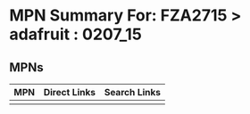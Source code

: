 



# MPN Summary For: FZA2715 > adafruit : 0207_15

## MPNs
  

|MPN|Direct Links|Search Links|
| :--- | :--- | :--- |
||||
